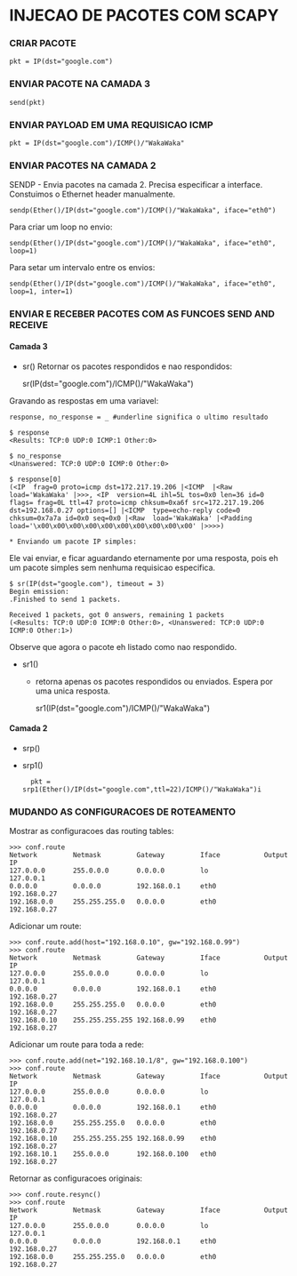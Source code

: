 # INJECAO DE PACOTES COM SCAPY

<h3> CRIAR PACOTE </H3>

    pkt = IP(dst="google.com")

<h3> ENVIAR PACOTE NA CAMADA 3 </h3>
    
    send(pkt)

<h3> ENVIAR PAYLOAD EM UMA REQUISICAO ICMP </h3>

    pkt = IP(dst="google.com")/ICMP()/"WakaWaka"

<h3> ENVIAR PACOTES NA CAMADA 2 </h3> 

SENDP - Envia pacotes na camada 2. Precisa especificar a interface.
Constuimos o Ethernet header manualmente. 

    sendp(Ether()/IP(dst="google.com")/ICMP()/"WakaWaka", iface="eth0")

Para criar um loop no envio:

    sendp(Ether()/IP(dst="google.com")/ICMP()/"WakaWaka", iface="eth0", loop=1)
    
Para setar um intervalo entre os envios:
  
    sendp(Ether()/IP(dst="google.com")/ICMP()/"WakaWaka", iface="eth0", loop=1, inter=1)

<h3>ENVIAR E RECEBER PACOTES COM AS FUNCOES SEND AND RECEIVE</h3>

<h4> Camada 3 </h4>

- sr()
Retornar os pacotes respondidos e nao respondidos:
     
    sr(IP(dst="google.com")/ICMP()/"WakaWaka")

Gravando as respostas em uma variavel:

    response, no_response = _ #underline significa o ultimo resultado
    
    $ response
    <Results: TCP:0 UDP:0 ICMP:1 Other:0>
    
    $ no_response
    <Unanswered: TCP:0 UDP:0 ICMP:0 Other:0>
   
    $ response[0]
    (<IP  frag=0 proto=icmp dst=172.217.19.206 |<ICMP  |<Raw  load='WakaWaka' |>>>, <IP  version=4L ihl=5L tos=0x0 len=36 id=0 flags= frag=0L ttl=47 proto=icmp chksum=0xa6f src=172.217.19.206 dst=192.168.0.27 options=[] |<ICMP  type=echo-reply code=0 chksum=0x7a7a id=0x0 seq=0x0 |<Raw  load='WakaWaka' |<Padding  load='\x00\x00\x00\x00\x00\x00\x00\x00\x00\x00' |>>>>)

    * Enviando um pacote IP simples:
Ele vai enviar, e ficar aguardando eternamente por uma resposta, pois eh um pacote simples sem nenhuma requisicao especifica. 

    $ sr(IP(dst="google.com"), timeout = 3)
    Begin emission:
    .Finished to send 1 packets.

    Received 1 packets, got 0 answers, remaining 1 packets
    (<Results: TCP:0 UDP:0 ICMP:0 Other:0>, <Unanswered: TCP:0 UDP:0 ICMP:0 Other:1>)

Observe que agora o pacote eh listado como nao respondido.  



- sr1() 
    * retorna apenas os pacotes respondidos ou enviados. Espera por uma unica resposta.
    
        sr1(IP(dst="google.com")/ICMP()/"WakaWaka")

<h4> Camada 2 </h4>

- srp()

- srp1()

        pkt = srp1(Ether()/IP(dst="google.com",ttl=22)/ICMP()/"WakaWaka")i



<h3> MUDANDO AS CONFIGURACOES DE ROTEAMENTO </h3>

Mostrar as configuracoes das routing tables:

    >>> conf.route
    Network         Netmask         Gateway         Iface           Output IP
    127.0.0.0       255.0.0.0       0.0.0.0         lo              127.0.0.1      
    0.0.0.0         0.0.0.0         192.168.0.1     eth0            192.168.0.27   
    192.168.0.0     255.255.255.0   0.0.0.0         eth0            192.168.0.27   

Adicionar um route:

    >>> conf.route.add(host="192.168.0.10", gw="192.168.0.99")
    >>> conf.route
    Network         Netmask         Gateway         Iface           Output IP
    127.0.0.0       255.0.0.0       0.0.0.0         lo              127.0.0.1      
    0.0.0.0         0.0.0.0         192.168.0.1     eth0            192.168.0.27   
    192.168.0.0     255.255.255.0   0.0.0.0         eth0            192.168.0.27   
    192.168.0.10    255.255.255.255 192.168.0.99    eth0            192.168.0.27   

Adicionar um route para toda a rede:

    >>> conf.route.add(net="192.168.10.1/8", gw="192.168.0.100")
    >>> conf.route
    Network         Netmask         Gateway         Iface           Output IP
    127.0.0.0       255.0.0.0       0.0.0.0         lo              127.0.0.1      
    0.0.0.0         0.0.0.0         192.168.0.1     eth0            192.168.0.27   
    192.168.0.0     255.255.255.0   0.0.0.0         eth0            192.168.0.27   
    192.168.0.10    255.255.255.255 192.168.0.99    eth0            192.168.0.27   
    192.168.10.1    255.0.0.0       192.168.0.100   eth0            192.168.0.27

Retornar as configuracoes originais:

    >>> conf.route.resync()
    >>> conf.route
    Network         Netmask         Gateway         Iface           Output IP
    127.0.0.0       255.0.0.0       0.0.0.0         lo              127.0.0.1      
    0.0.0.0         0.0.0.0         192.168.0.1     eth0            192.168.0.27   
    192.168.0.0     255.255.255.0   0.0.0.0         eth0            192.168.0.27 
